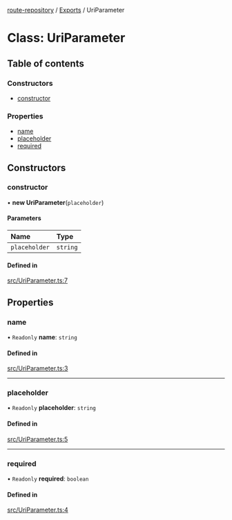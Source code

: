 [route-repository](../README.md) / [Exports](../modules.md) / UriParameter

# Class: UriParameter

## Table of contents

### Constructors

- [constructor](UriParameter.md#constructor)

### Properties

- [name](UriParameter.md#name)
- [placeholder](UriParameter.md#placeholder)
- [required](UriParameter.md#required)

## Constructors

### constructor

• **new UriParameter**(`placeholder`)

#### Parameters

| Name | Type |
| :------ | :------ |
| `placeholder` | `string` |

#### Defined in

[src/UriParameter.ts:7](https://github.com/nonetallt/front-to-back-router/blob/4aaeda5/src/UriParameter.ts#L7)

## Properties

### name

• `Readonly` **name**: `string`

#### Defined in

[src/UriParameter.ts:3](https://github.com/nonetallt/front-to-back-router/blob/4aaeda5/src/UriParameter.ts#L3)

___

### placeholder

• `Readonly` **placeholder**: `string`

#### Defined in

[src/UriParameter.ts:5](https://github.com/nonetallt/front-to-back-router/blob/4aaeda5/src/UriParameter.ts#L5)

___

### required

• `Readonly` **required**: `boolean`

#### Defined in

[src/UriParameter.ts:4](https://github.com/nonetallt/front-to-back-router/blob/4aaeda5/src/UriParameter.ts#L4)
